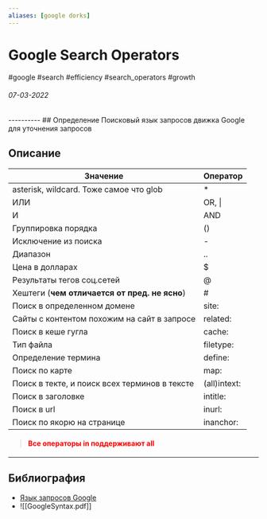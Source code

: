 ```yaml
---
aliases: [google dorks]
---
```

# Google Search Operators
#google #search #efficiency #search_operators #growth
<h6>07-03-2022</h6>
----------
## Определение
Поисковый язык запросов движка Google для уточнения запросов

## Описание

|Значение|Оператор|
|---|---|
|asterisk, wildcard. Тоже самое что glob|\*|
|ИЛИ|OR, \||
|И|AND|
|Группировка порядка|\(\)|
|Исключение из поиска|\-|
|Диапазон|\.\.|
|Цена в долларах|\$|
|Результаты тегов соц.сетей|\@|
|Хештеги (**чем отличается от пред. не ясно**)|\#|
|Поиск в определенном домене|site:|
|Сайты с контентом похожим на сайт в запросе|related:|
|Поиск в кеше гугла|cache:|
|Тип файла|filetype:|
|Определение термина|define:|
|Поиск по карте|map:|
|Поиск в текте, и поиск всех терминов в тексте |(all)intext:|
|Поиск в заголовке|intitle:|
|Поиск в url|inurl:|
|Поиск по якорю на странице|inanchor:|
> <h4 style='color: red'>Все операторы in поддерживают all</h4>

---
## Библиография
- [Язык запросов Google](https://www.indeed.com/career-advice/finding-a-job/google-search-operators)
- ![[GoogleSyntax.pdf]]